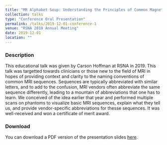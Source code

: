 ```yaml
---
title: "MR Alphabet Soup: Understanding the Principles of Common Magnetic Resonance Abbreviations"
collection: talks
type: "Conference Oral Presentation"
permalink: /talks/2019-12-01-conference-1
venue: "RSNA 2019 Annual Meeting"
date: 2019-12-01
location: ""
---
```

### Description
This educational talk was given by Carson Hoffman at RSNA in 2019. This talk was targetted towards clinicians or those new to the field of MRI in hopes of providing context and clarity to the naming conventions of common MRI sequences. Sequences are typically abbreviated with similar letters, and to add to the confusion, MRI vendors often abbreviate the same sequence differently, leading to a mountain of abbreviations that one has to learn. We conceived of the idea earlier that year and performed multiple scans on phantoms to visualize basic MRI sequences, explain what they tell us, and provide vendor-specific abbreviations for thesse sequences. It was well-received and won a certificate of merit award. 

### Download
You can download a PDF version of the presentation slides [here](/files/alphabet_rsna.pdf).
